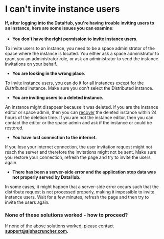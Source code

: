 # I can't invite instance users

#### If, after logging into the DataHub, you're having trouble inviting users to an instance, here are some issues you can examine:

* **You don't have the right permission to invite instance users.**

To invite users to an instance, you need to be a space administrator of the space where the instance is located. You either ask a space administrator to grant you an administrator role, or ask an administrator to send the instance invitations on your behalf.

* **You are looking in the wrong place.**

To invite instance users, you can do it for all instances except for the _Distributed_ instance. Make sure you don't select the Distributed instance.

* **You are inviting users to a deleted instance.**

An instance might disappear because it was deleted. If you are the instance editor or space admin, then you can [recover](../../actions/delete-an-instance.md) the deleted instance within 24 hours of the deletion time. If you are not the instance editor, then you can contact the editor or the space admin and ask if the instance or could be restored.

* **You have lost connection to the internet.**

If you lose your internet connection, the user invitation request might not reach the server and therefore the invitations might not be sent. Make sure you restore your connection,  refresh the page and try to invite the users again.

* **There has been a server-side error and the application stop data was not properly served by DataHub.**

In some cases, it might happen that a server-side error occurs such that the distribute request is not processed properly, making it impossible to invite instance users. Wait for a few minutes, refresh the page and then try to invite the users again.  


### None of these solutions worked - how to proceed?

If none of the above solutions worked, please contact **support@alphacruncher.com.**

